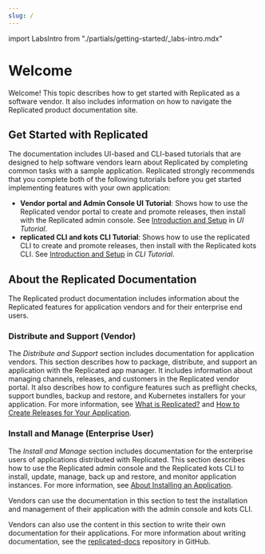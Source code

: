 ```yaml
---
slug: /
---
```

import LabsIntro from "./partials/getting-started/_labs-intro.mdx"

# Welcome

Welcome! This topic describes how to get started with Replicated as a software vendor. It also includes information on how to navigate the Replicated product documentation site.

## Get Started with Replicated

The documentation includes UI-based and CLI-based tutorials that are designed to help software vendors learn about Replicated by completing common tasks with a sample application. Replicated strongly recommends that you complete both of the following tutorials before you get started implementing features with your own application:

* **Vendor portal and Admin Console UI Tutorial**: Shows how to use the Replicated vendor portal to create and promote releases, then install with the Replicated admin console. See [Introduction and Setup](/vendor/tutorial-ui-setup) in _UI Tutorial_.
* **replicated CLI and kots CLI Tutorial**: Shows how to use the replicated CLI to create and promote releases, then install with the Replicated kots CLI. See [Introduction and Setup](/vendor/tutorial-cli-setup) in _CLI Tutorial_.

## About the Replicated Documentation

The Replicated product documentation includes information about the Replicated features for application vendors and for their enterprise end users.

### Distribute and Support (Vendor)

The _Distribute and Support_ section includes documentation for application vendors. This section describes how to package, distribute, and support an application with the Replicated app manager. It includes information about managing channels, releases, and customers in the Replicated vendor portal. It also describes how to configure features such as preflight checks, support bundles, backup and restore, and Kubernetes installers for your application. For more information, see [What is Replicated?](intro-replicated) and [How to Create Releases for Your Application](/vendor/distributing-workflow).

### Install and Manage (Enterprise User)

The _Install and Manage_ section includes documentation for the enterprise users of applications distributed with Replicated. This section describes how to use the Replicated admin console and the Replicated kots CLI to install, update, manage, back up and restore, and monitor application instances. For more information, see [About Installing an Application](/enterprise/installing-overview).

Vendors can use the documentation in this section to test the installation and management of their application with the admin console and kots CLI.

Vendors can also use the content in this section to write their own documentation for their applications. For more information about writing documentation, see the [replicated-docs](https://github.com/replicatedhq/replicated-docs) repository in GitHub.